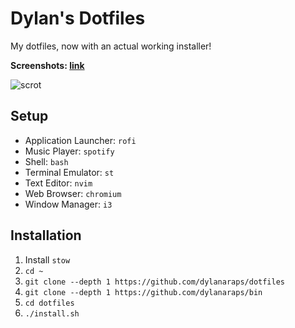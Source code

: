 # Dylan's Dotfiles

My dotfiles, now with an actual working installer!

**Screenshots: [link](https://www.reddit.com/r/unixporn/search?q=author%3Adylan112&sort=new&restrict_sr=on&t=all)**

![scrot](https://i.imgur.com/0xflBsT.png)


## Setup

- Application Launcher: `rofi`
- Music Player: `spotify`
- Shell: `bash`
- Terminal Emulator: `st`
- Text Editor: `nvim`
- Web Browser: `chromium`
- Window Manager: `i3`


## Installation

1. Install `stow`
2. `cd ~`
3. `git clone --depth 1 https://github.com/dylanaraps/dotfiles`
4. `git clone --depth 1 https://github.com/dylanaraps/bin`
5. `cd dotfiles`
6. `./install.sh`
